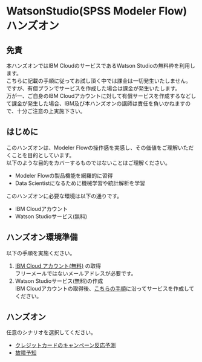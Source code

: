 # WatsonStudio(SPSS Modeler Flow)ハンズオン

## 免責

本ハンズオンではIBM CloudのサービスであるWatson Studioの無料枠を利用します。<br/>
こちらに記載の手順に従ってお試し頂く中では課金は一切発生いたしません。<br/>
ですが、有償プランでサービスを作成した場合は課金が発生いたします。 <br/>
万が一、ご自身のIBM Cloudアカウントに対して有償サービスを作成するなどして課金が発生した場合、IBM及び本ハンズオンの講師は責任を負いかねますので、十分ご注意の上実施下さい。

## はじめに

このハンズオンは、Modeler Flowの操作感を実感し、その価値をご理解いただくことを目的としています。<br/>
以下のような目的をカバーするものではないことはご理解ください。
- Modeler Flowの製品機能を網羅的に習得
- Data Scientistになるために機械学習や統計解析を学習

このハンズオンに必要な環境は以下の通りです。
- IBM Cloudアカウント
- Watson Studioサービス(無料)

## ハンズオン環境準備

以下の手順を実施ください。

1. [IBM Cloud アカウント(無料)](https://ibm.biz/BdfSTr) の取得<br/>
   フリーメールではないメールアドレスが必要です。<br/>
2. Watson Studioサービス(無料)の作成<br/>
   IBM Cloudアカウントの取得後、[こちらの手順](https://qiita.com/LgmQue/items/1d990d574c27ce9e7722)に沿ってサービスを作成してください。

## ハンズオン

任意のシナリオを選択してください。

- [クレジットカードのキャンペーン反応予測](https://github.com/IBMDeveloperTokyo/credit-card-campaign-response-prediction)
- [故障予知](https://github.com/IBMDeveloperTokyo/failure-prediction)
